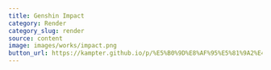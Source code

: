 ```yaml
---
title: Genshin Impact 
category: Render
category_slug: render
source: content
image: images/works/impact.png
button_url: https://kampter.github.io/p/%E5%B0%9D%E8%AF%95%E5%81%9A2%E4%B8%AAblender%E6%8F%92%E4%BB%B6/
---
```




